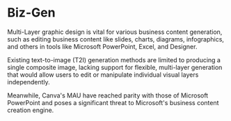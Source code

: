 # Biz-Gen

Multi-Layer graphic design is vital for various business content generation, such as editing business content like slides, charts, diagrams, infographics, and others in tools like Microsoft PowerPoint, Excel, and Designer.

Existing text-to-image (T2I) generation methods are limited to producing a single composite image, lacking support for flexible, multi-layer generation that would allow users to edit or manipulate individual visual layers independently.​

Meanwhile, Canva's MAU have reached parity with those of Microsoft PowerPoint and poses a significant threat to Microsoft's business content creation engine.

